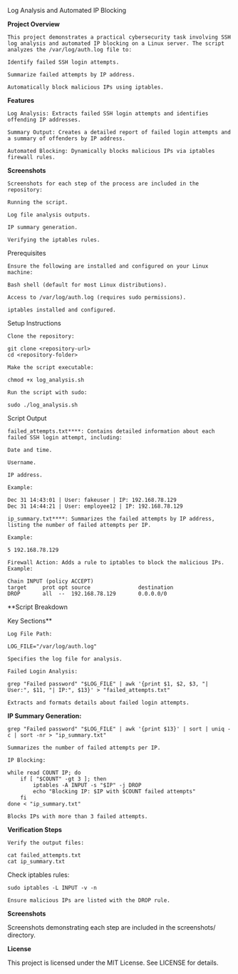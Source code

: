 Log Analysis and Automated IP Blocking

**Project Overview**

    This project demonstrates a practical cybersecurity task involving SSH log analysis and automated IP blocking on a Linux server. The script analyzes the /var/log/auth.log file to:
    
    Identify failed SSH login attempts.
    
    Summarize failed attempts by IP address.
    
    Automatically block malicious IPs using iptables.

**Features**

    Log Analysis: Extracts failed SSH login attempts and identifies offending IP addresses.
    
    Summary Output: Creates a detailed report of failed login attempts and a summary of offenders by IP address.
    
    Automated Blocking: Dynamically blocks malicious IPs via iptables firewall rules.

**Screenshots**

    Screenshots for each step of the process are included in the repository:
    
    Running the script.
    
    Log file analysis outputs.
    
    IP summary generation.
    
    Verifying the iptables rules.

Prerequisites

    Ensure the following are installed and configured on your Linux machine:
    
    Bash shell (default for most Linux distributions).
    
    Access to /var/log/auth.log (requires sudo permissions).
    
    iptables installed and configured.

Setup Instructions

    Clone the repository:
    
    git clone <repository-url>
    cd <repository-folder>
    
    Make the script executable:
    
    chmod +x log_analysis.sh
    
    Run the script with sudo:
    
    sudo ./log_analysis.sh

Script Output

    failed_attempts.txt****: Contains detailed information about each failed SSH login attempt, including:
    
    Date and time.
    
    Username.
    
    IP address.

    Example:
    
    Dec 31 14:43:01 | User: fakeuser | IP: 192.168.78.129
    Dec 31 14:44:21 | User: employee12 | IP: 192.168.78.129
    
    ip_summary.txt****: Summarizes the failed attempts by IP address, listing the number of failed attempts per IP.
    
    Example:
    
    5 192.168.78.129
    
    Firewall Action: Adds a rule to iptables to block the malicious IPs.
    Example:
    
    Chain INPUT (policy ACCEPT)
    target     prot opt source               destination
    DROP       all  --  192.168.78.129       0.0.0.0/0

**Script Breakdown

Key Sections**

    Log File Path:
    
    LOG_FILE="/var/log/auth.log"
    
    Specifies the log file for analysis.
    
    Failed Login Analysis:
    
    grep "Failed password" "$LOG_FILE" | awk '{print $1, $2, $3, "| User:", $11, "| IP:", $13}' > "failed_attempts.txt"
    
    Extracts and formats details about failed login attempts.

**IP Summary Generation:**

    grep "Failed password" "$LOG_FILE" | awk '{print $13}' | sort | uniq -c | sort -nr > "ip_summary.txt"
    
    Summarizes the number of failed attempts per IP.
    
    IP Blocking:
    
    while read COUNT IP; do
        if [ "$COUNT" -gt 3 ]; then
            iptables -A INPUT -s "$IP" -j DROP
            echo "Blocking IP: $IP with $COUNT failed attempts"
        fi
    done < "ip_summary.txt"

    Blocks IPs with more than 3 failed attempts.

**Verification Steps**

    Verify the output files:
    
    cat failed_attempts.txt
    cat ip_summary.txt

Check iptables rules:

    sudo iptables -L INPUT -v -n
    
    Ensure malicious IPs are listed with the DROP rule.

**Screenshots**

Screenshots demonstrating each step are included in the screenshots/ directory.

**License**

This project is licensed under the MIT License. See LICENSE for details.


